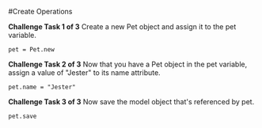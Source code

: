 #Create Operations

**Challenge Task 1 of 3**
Create a new Pet object and assign it to the pet variable.

	pet = Pet.new

**Challenge Task 2 of 3**
Now that you have a Pet object in the pet variable, assign a value of "Jester" to its name attribute.

	pet.name = "Jester"

**Challenge Task 3 of 3**
Now save the model object that's referenced by pet.

	pet.save
